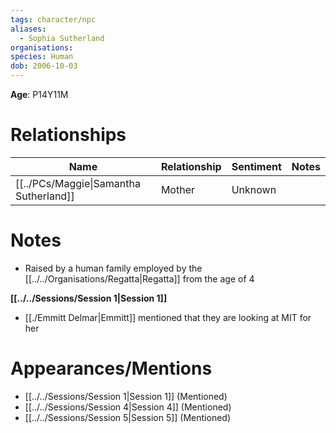 ```yaml
---
tags: character/npc
aliases:
  - Sophia Sutherland
organisations: 
species: Human
dob: 2006-10-03
---
```


**Age**: P14Y11M

# Relationships
| Name                            | Relationship | Sentiment | Notes |
| ------------------------------- | ------------ | --------- | ----- |
| [[../PCs/Maggie\|Samantha Sutherland]] | Mother       | Unknown   |       |

# Notes
* Raised by a human family employed by the [[../../Organisations/Regatta|Regatta]] from the age of 4

**[[../../Sessions/Session 1|Session 1]]**
- [[./Emmitt Delmar|Emmitt]] mentioned that they are looking at MIT for her

# Appearances/Mentions

- [[../../Sessions/Session 1|Session 1]] (Mentioned)
- [[../../Sessions/Session 4|Session 4]] (Mentioned)
- [[../../Sessions/Session 5|Session 5]] (Mentioned)
